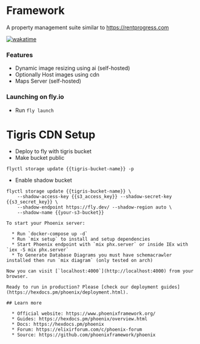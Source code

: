 # Framework

A property management suite similar to https://rentprogress.com

[![wakatime](https://wakatime.com/badge/user/8fd2cce9-a3a2-45d1-b846-dc86b1dc3e59/project/7b0fe9bc-61b2-4d5b-85e8-f97d98f24089.svg)](https://wakatime.com/badge/user/8fd2cce9-a3a2-45d1-b846-dc86b1dc3e59/project/7b0fe9bc-61b2-4d5b-85e8-f97d98f24089)

### Features
* Dynamic image resizing using ai (self-hosted)
* Optionally Host images using cdn
* Maps Server (self-hosted)

### Launching on fly.io
* Run `fly launch`

# Tigris CDN Setup

- Deploy to fly with tigris bucket
- Make bucket public

```
flyctl storage update {{tigris-bucket-name}} -p
```

- Enable shadow bucket

```
flyctl storage update {{tigris-bucket-name}} \
    --shadow-access-key {{s3_access_key}} --shadow-secret-key {{s3_secret_key}} \
    --shadow-endpoint https://fly.dev/ --shadow-region auto \
    --shadow-name {{your-s3-bucket}}

To start your Phoenix server:
  
  * Run `docker-compose up -d`
  * Run `mix setup` to install and setup dependencies
  * Start Phoenix endpoint with `mix phx.server` or inside IEx with `iex -S mix phx.server`
  * To Generate Database Diagrams you must have schemacrawler installed then run `mix diagram` (only tested on arch)

Now you can visit [`localhost:4000`](http://localhost:4000) from your browser.

Ready to run in production? Please [check our deployment guides](https://hexdocs.pm/phoenix/deployment.html).

## Learn more

  * Official website: https://www.phoenixframework.org/
  * Guides: https://hexdocs.pm/phoenix/overview.html
  * Docs: https://hexdocs.pm/phoenix
  * Forum: https://elixirforum.com/c/phoenix-forum
  * Source: https://github.com/phoenixframework/phoenix
